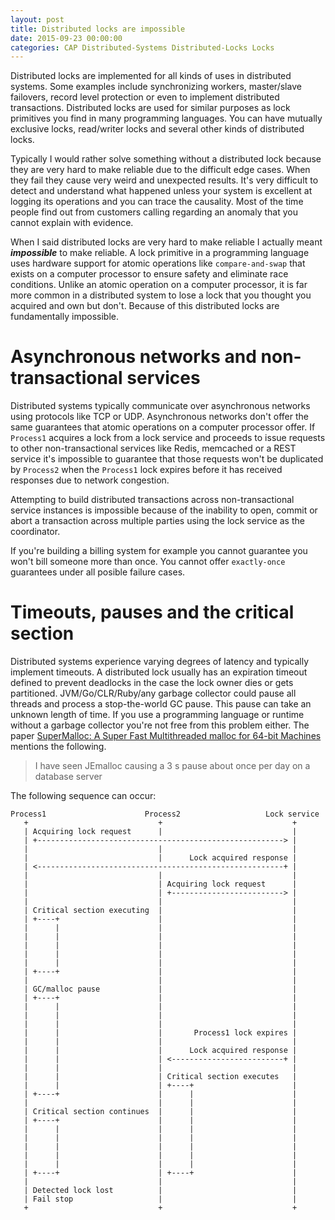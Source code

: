 ```yaml
---
layout: post
title: Distributed locks are impossible
date: 2015-09-23 00:00:00
categories: CAP Distributed-Systems Distributed-Locks Locks
---
```


Distributed locks are implemented for all kinds of uses in distributed systems. Some examples include synchronizing workers, master/slave failovers, record level protection or even to implement distributed transactions. Distributed locks are used for similar purposes as lock primitives you find in many programming languages. You can have mutually exclusive locks, read/writer locks and several other kinds of distributed locks. 

Typically I would rather solve something without a distributed lock because they are very hard to make reliable due to the difficult edge cases. When they fail they cause very weird and unexpected results. It's very difficult to detect and understand what happened unless your system is excellent at logging its operations and you can trace the causality. Most of the time people find out from customers calling regarding an anomaly that you cannot explain with evidence.

When I said distributed locks are very hard to make reliable I actually meant *__impossible__* to make reliable. A lock primitive in a programming language uses hardware support for atomic operations like `compare-and-swap` that exists on a computer processor to ensure safety and eliminate race conditions. Unlike an atomic operation on a computer processor, it is far more common in a distributed system to lose a lock that you thought you acquired and own but don't. Because of this distributed locks are fundamentally impossible.

# Asynchronous networks and non-transactional services
Distributed systems typically communicate over asynchronous networks using protocols like TCP or UDP. Asynchronous networks don't offer the same guarantees that atomic operations on a computer processor offer. If `Process1` acquires a lock from a lock service and proceeds to issue requests to other non-transactional services like Redis, memcached or a REST service it's impossible to guarantee that those requests won't be duplicated by `Process2` when the `Process1` lock expires before it has received responses due to network congestion. 

Attempting to build distributed transactions across non-transactional service instances is impossible because of the inability to open, commit or abort a transaction across multiple parties using the lock service as the coordinator.   

If you're building a billing system for example you cannot guarantee you won't bill someone more than once. You cannot offer `exactly-once` guarantees under all posible failure cases.

# Timeouts, pauses and the critical section
Distributed systems experience varying degrees of latency and typically implement timeouts. A distributed lock usually has an expiration timeout defined to prevent deadlocks in the case the lock owner dies or gets partitioned. JVM/Go/CLR/Ruby/any garbage collector could pause all threads and process a stop-the-world GC pause. This pause can take an unknown length of time. If you use a programming language or runtime without a garbage collector you're not free from this problem either. The paper [SuperMalloc: A Super Fast Multithreaded malloc for 64-bit Machines](http://delivery.acm.org/10.1145/2760000/2754178/p41-kuszmaul.pdf?ip=216.191.105.146&id=2754178&acc=OPENTOC&key=4D4702B0C3E38B35%2E4D4702B0C3E38B35%2E4D4702B0C3E38B35%2E9F04A3A78F7D3B8D&CFID=715610675&CFTOKEN=45790005&__acm__=1442957843_7706f3a0f8696873b3fe7493296c835d) mentions the following.
> I have seen JEmalloc causing a 3 s pause about once per day on a database server

The following sequence can occur:

```
Process1                      Process2                   Lock service
   +                             +                             +     
   | Acquiring lock request      |                             |     
   | +-------------------------------------------------------> |     
   |                             |                             |     
   |                             |      Lock acquired response |     
   | <-------------------------------------------------------+ |     
   |                             |                             |     
   |                             | Acquiring lock request      |     
   |                             | +-------------------------> |     
   |                             |                             |     
   | Critical section executing  |                             |     
   | +----+                      |                             |     
   |      |                      |                             |     
   |      |                      |                             |     
   |      |                      |                             |     
   |      |                      |                             |     
   |      |                      |                             |     
   | +----+                      |                             |     
   |                             |                             |     
   | GC/malloc pause             |                             |     
   | +----+                      |                             |     
   |      |                      |                             |     
   |      |                      |                             |     
   |      |                      |                             |     
   |      |                      |       Process1 lock expires |     
   |      |                      |                             |     
   |      |                      |      Lock acquired response |     
   |      |                      | <-------------------------+ |     
   |      |                      |                             |     
   |      |                      | Critical section executes   |     
   |      |                      | +----+                      |     
   | +----+                      |      |                      |     
   |                             |      |                      |     
   | Critical section continues  |      |                      |     
   | +----+                      |      |                      |     
   |      |                      |      |                      |     
   |      |                      |      |                      |     
   |      |                      |      |                      |     
   |      |                      |      |                      |     
   |      |                      |      |                      |     
   | +----+                      | +----+                      |     
   |                             |                             |     
   | Detected lock lost          |                             |     
   | Fail stop                   |                             |     
   +                             +                             +     

```



